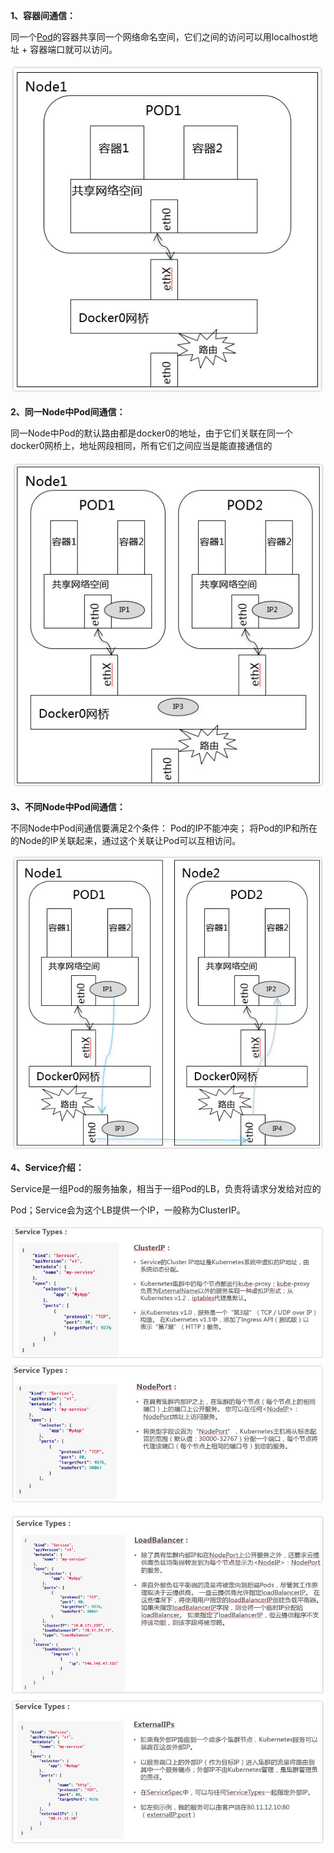 **1、容器间通信：**

同一个[Pod](https://www.kubernetes.org.cn/tags/pod)的容器共享同一个网络命名空间，它们之间的访问可以用localhost地址 + 容器端口就可以访问。

![](/assets/kubnet1.png)

**2、同一Node中Pod间通信：**

同一Node中Pod的默认路由都是docker0的地址，由于它们关联在同一个docker0网桥上，地址网段相同，所有它们之间应当是能直接通信的

![](/assets/kubnet2.png)

**3、不同Node中Pod间通信：**

不同Node中Pod间通信要满足2个条件： Pod的IP不能冲突； 将Pod的IP和所在的Node的IP关联起来，通过这个关联让Pod可以互相访问。

![](/assets/kubnet3.png)

**4、Service介绍：**

Service是一组Pod的服务抽象，相当于一组Pod的LB，负责将请求分发给对应的

Pod；Service会为这个LB提供一个IP，一般称为ClusterIP。

![](/assets/kubservice1.png)

![](/assets/kubservice2.png)


